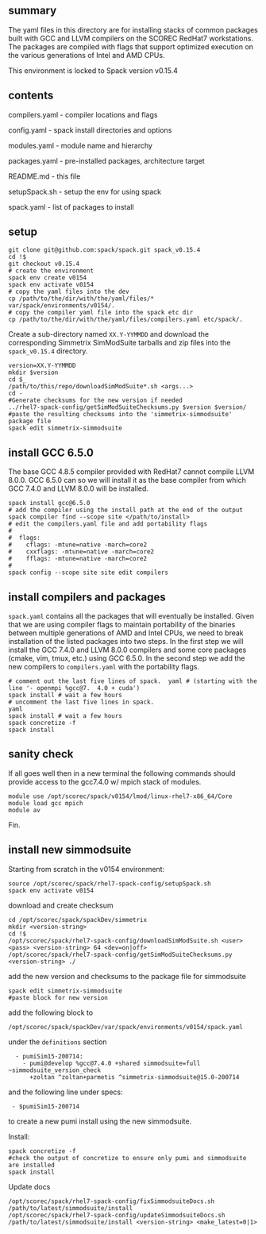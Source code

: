 ## summary

The yaml files in this directory are for installing stacks of common packages
built with GCC and LLVM compilers on the SCOREC RedHat7 workstations.  The
packages are compiled with flags that support optimized execution on the various
generations of Intel and AMD CPUs.

This environment is locked to Spack version v0.15.4

## contents

compilers.yaml - compiler locations and flags

config.yaml - spack install directories and options

modules.yaml - module name and hierarchy

packages.yaml - pre-installed packages, architecture target

README.md - this file

setupSpack.sh - setup the env for using spack

spack.yaml - list of packages to install

## setup

```
git clone git@github.com:spack/spack.git spack_v0.15.4
cd !$
git checkout v0.15.4
# create the environment
spack env create v0154
spack env activate v0154
# copy the yaml files into the dev
cp /path/to/the/dir/with/the/yaml/files/* var/spack/environments/v0154/.
# copy the compiler yaml file into the spack etc dir
cp /path/to/the/dir/with/the/yaml/files/compilers.yaml etc/spack/.
```

Create a sub-directory named `XX.Y-YYMMDD` and download the corresponding
Simmetrix SimModSuite tarballs and zip files into the `spack_v0.15.4` directory.

```
version=XX.Y-YYMMDD
mkdir $version
cd $_
/path/to/this/repo/downloadSimModSuite*.sh <args...>
cd -
#Generate checksums for the new version if needed
../rhel7-spack-config/getSimModSuiteChecksums.py $version $version/
#paste the resulting checksums into the 'simmetrix-simmodsuite' package file
spack edit simmetrix-simmodsuite
```

## install GCC 6.5.0

The base GCC 4.8.5 compiler provided with RedHat7 cannot compile LLVM 8.0.0. GCC
6.5.0 can so we will install it as the base compiler from which GCC 7.4.0 and
LLVM 8.0.0 will be installed.

```
spack install gcc@6.5.0
# add the compiler using the install path at the end of the output
spack compiler find --scope site </path/to/install>
# edit the compilers.yaml file and add portability flags
#
#  flags:
#    cflags: -mtune=native -march=core2
#    cxxflags: -mtune=native -march=core2
#    fflags: -mtune=native -march=core2
#
spack config --scope site site edit compilers
```

## install compilers and packages

`spack.yaml` contains all the packages that will eventually be installed.  Given that we
are using compiler flags to maintain portability of the binaries between
multiple generations of AMD and Intel CPUs, we need to break installation of the
listed packages into two steps.  In the first step we will install the GCC 7.4.0
and LLVM 8.0.0 compilers and some core packages (cmake, vim, tmux, etc.) using
GCC 6.5.0.  In the second step we add the new compilers to `compilers.yaml` with
the portability flags.

``` 
# comment out the last five lines of spack.  yaml # (starting with the line '- openmpi %gcc@7.  4.0 + cuda')
spack install # wait a few hours
# uncomment the last five lines in spack.
yaml
spack install # wait a few hours
spack concretize -f
spack install
```

## sanity check

If all goes well then in a new terminal the following commands should provide
access to the gcc7.4.0 w/ mpich stack of modules.

```
module use /opt/scorec/spack/v0154/lmod/linux-rhel7-x86_64/Core
module load gcc mpich
module av
```

Fin.

## install new simmodsuite

Starting from scratch in the v0154 environment:

```
source /opt/scorec/spack/rhel7-spack-config/setupSpack.sh
spack env activate v0154
```

download and create checksum

```
cd /opt/scorec/spack/spackDev/simmetrix
mkdir <version-string>
cd !$
/opt/scorec/spack/rhel7-spack-config/downloadSimModSuite.sh <user> <pass> <version-string> 64 <dev=on|off>
/opt/scorec/spack/rhel7-spack-config/getSimModSuiteChecksums.py <version-string> ./
```

add the new version and checksums to the package file for simmodsuite

```
spack edit simmetrix-simmodsuite
#paste block for new version
```

add the following block to 

```
/opt/scorec/spack/spackDev/var/spack/environments/v0154/spack.yaml
```

under the `definitions` section 

```
  - pumiSim15-200714:
    - pumi@develop %gcc@7.4.0 +shared simmodsuite=full ~simmodsuite_version_check
      +zoltan ^zoltan+parmetis ^simmetrix-simmodsuite@15.0-200714
```

and the following line under specs:

```
 - $pumiSim15-200714 
```

to create a new pumi install using the new simmodsuite.

Install:

```
spack concretize -f  
#check the output of concretize to ensure only pumi and simmodsuite are installed
spack install
```

Update docs

```
/opt/scorec/spack/rhel7-spack-config/fixSimmodsuiteDocs.sh /path/to/latest/simmodsuite/install
/opt/scorec/spack/rhel7-spack-config/updateSimmodsuiteDocs.sh /path/to/latest/simmodsuite/install <version-string> <make_latest=0|1>
```
